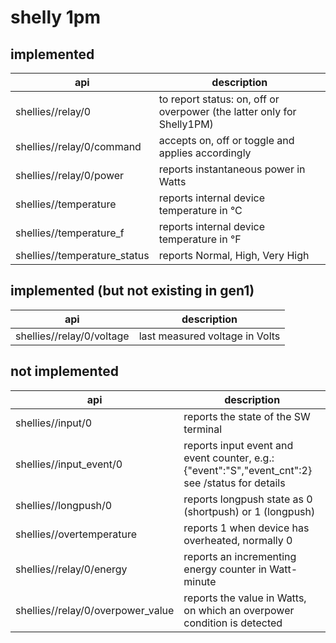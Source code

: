shelly 1pm
==========
implemented
-----------
| api                              | description |
| -------------------------------- | ----------- |
| shellies/<id>/relay/0            | to report status: on, off or overpower (the latter only for Shelly1PM)
| shellies/<id>/relay/0/command    | accepts on, off or toggle and applies accordingly
| shellies/<id>/relay/0/power      | reports instantaneous power in Watts
| shellies/<id>/temperature        | reports internal device temperature in °C
| shellies/<id>/temperature_f      | reports internal device temperature in °F
| shellies/<id>/temperature_status | reports Normal, High, Very High

implemented (but not existing in gen1)
--------------------------------------
| api                            | description |
| ------------------------------ | ----------- |
| shellies/<id>/relay/0/voltage  | last measured voltage in Volts

not implemented
---------------
| api                                   | description |
| ------------------------------------- | ----------- |
| shellies/<id>/input/0                 | reports the state of the SW terminal
| shellies/<id>/input_event/0           | reports input event and event counter, e.g.: {"event":"S","event_cnt":2} see /status for details
| shellies/<id>/longpush/0              | reports longpush state as 0 (shortpush) or 1 (longpush)
| shellies/<id>/overtemperature         | reports 1 when device has overheated, normally 0
| shellies/<id>/relay/0/energy          | reports an incrementing energy counter in Watt-minute
| shellies/<id>/relay/0/overpower_value | reports the value in Watts, on which an overpower condition is detected
